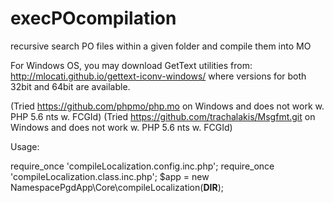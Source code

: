 execPOcompilation
=================

recursive search PO files within a given folder and compile them into MO

For Windows OS, you may download GetText utilities from: 
    http://mlocati.github.io/gettext-iconv-windows/
where versions for both 32bit and 64bit are available.

(Tried https://github.com/phpmo/php.mo on Windows and does not work w. PHP 5.6 nts w. FCGId)
(Tried https://github.com/trachalakis/Msgfmt.git on Windows and does not work w. PHP 5.6 nts w. FCGId)

Usage:

require_once 'compileLocalization.config.inc.php';
require_once 'compileLocalization.class.inc.php';
$app = new NamespacePgdApp\Core\compileLocalization(__DIR__);
